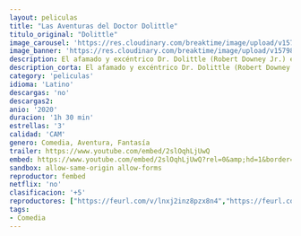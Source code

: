 ```yaml
---
layout: peliculas
title: "Las Aventuras del Doctor Dolittle"
titulo_original: "Dolittle"
image_carousel: 'https://res.cloudinary.com/breaktime/image/upload/v1579840274/dolittle-min_u2cs0v.jpg'
image_banner: 'https://res.cloudinary.com/breaktime/image/upload/v1579840282/fmc_mc_Dolittle-min_ttlgj1.jpg'
description: El afamado y excéntrico Dr. Dolittle (Robert Downey Jr.) es un médico veterinario de la Inglaterra victoriana. Aislado en su mansión, Dolittle vive junto a sus animales exóticos, que son su única compañía. Pero cuando la joven reina Victoria (Jessie Buckley) cae gravemente enferma, este peculiar doctor tendrá que viajar hasta una mítica isla en busca de una cura. Muy a su pesar, Dolittle abandonará su vida de ermitaño para embarcarse en una épica aventura, en la que poco a poco recuperará su sentido del humor y su coraje, a medida que se encuentre con viejos adversarios y descubra maravillosas criaturas. En su viaje le acompañará su joven ayudante Tommy (Harry Collett), además de todo un séquito de variopintos animales. Esta comedia familiar está basada en el clásico de la literatura infantil creado por Hugh John Lofting.
description_corta: El afamado y excéntrico Dr. Dolittle (Robert Downey Jr.) es un médico veterinario de la Inglaterra victoriana. Aislado en su mansión, Dolittle vive junto a sus animales exóticos, que son su única compañía. Pero...
category: 'peliculas'
idioma: 'Latino'
descargas: 'no'
descargas2:
anio: '2020'
duracion: '1h 30 min'
estrellas: '3'
calidad: 'CAM'
genero: Comedia, Aventura, Fantasía
trailer: https://www.youtube.com/embed/2slOqhLjUwQ
embed: https://www.youtube.com/embed/2slOqhLjUwQ?rel=0&amp;hd=1&border=0&wmode=opaque&enablejsapi=1&modestbranding=1&controls=1&showinfo=1
sandbox: allow-same-origin allow-forms
reproductor: fembed
netflix: 'no'
clasificacion: '+5'
reproductores: ["https://feurl.com/v/lnxj2inz8pzx8n4","https://feurl.com/v/53dr2udnp32n527"]
tags:
- Comedia
---
```













